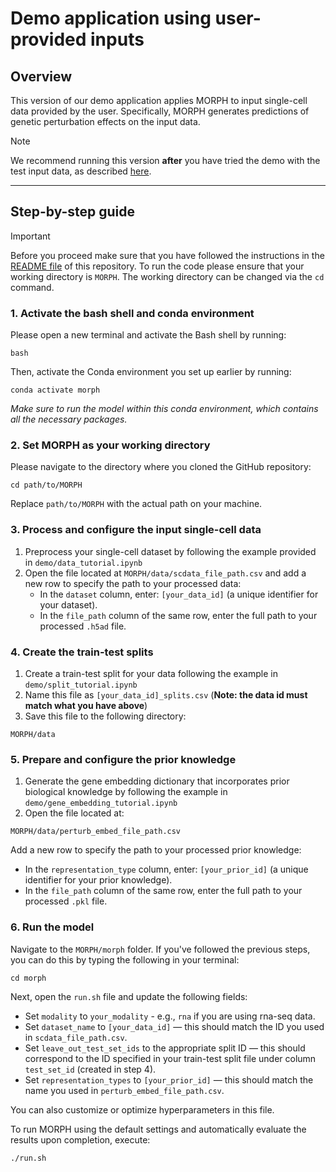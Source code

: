 # Demo application using user-provided inputs

## Overview

This version of our demo application applies MORPH to input single-cell data provided by the user. Specifically, MORPH generates predictions of genetic perturbation effects on the input data.

> [!NOTE]
> We recommend running this version **after** you have tried the demo with the test input data, as described [here](test_demo.md).

---

## Step-by-step guide

> [!IMPORTANT]
> Before you proceed make sure that you have followed the instructions in the [README file](README.md) of this repository.
> To run the code please ensure that your working directory is ``MORPH``. The working directory can be changed via the ``cd`` command.

### 1. Activate the bash shell and conda environment
Please open a new terminal and activate the Bash shell by running:
```
bash
```

Then, activate the Conda environment you set up earlier by running:
```
conda activate morph
```

*Make sure to run the model within this conda environment, which contains all the necessary packages.*

### 2. Set MORPH as your working directory
Please navigate to the directory where you cloned the GitHub repository:
```
cd path/to/MORPH
```
Replace `path/to/MORPH` with the actual path on your machine.

### 3. Process and configure the input single-cell data
1. Preprocess your single-cell dataset by following the example provided in `demo/data_tutorial.ipynb`
2. Open the file located at `MORPH/data/scdata_file_path.csv` and add a new row to specify the path to your processed data:
    - In the `dataset` column, enter: `[your_data_id]` (a unique identifier for your dataset).
    - In the `file_path` column of the same row, enter the full path to your processed `.h5ad` file.

### 4. Create the train-test splits
1. Create a train-test split for your data following the example in `demo/split_tutorial.ipynb` 
2. Name this file as `[your_data_id]_splits.csv` (**Note: the data id must match what you have above**)
3. Save this file to the following directory:
```
MORPH/data
```

### 5. Prepare and configure the prior knowledge
1. Generate the gene embedding dictionary that incorporates prior biological knowledge by following the example in `demo/gene_embedding_tutorial.ipynb`
2. Open the file located at:
```
MORPH/data/perturb_embed_file_path.csv
```
Add a new row to specify the path to your processed prior knowledge:
- In the `representation_type` column, enter: `[your_prior_id]` (a unique identifier for your prior knowledge).
- In the `file_path` column of the same row, enter the full path to your processed `.pkl` file.

### 6. Run the model
Navigate to the `MORPH/morph` folder. If you've followed the previous steps, you can do this by typing the following in your terminal:
```
cd morph
```
Next, open the `run.sh` file and update the following fields:
- Set `modality` to `your_modality` - e.g., `rna` if you are using rna-seq data.
- Set `dataset_name` to `[your_data_id]` — this should match the ID you used in `scdata_file_path.csv`.
- Set `leave_out_test_set_ids` to the appropriate split ID — this should correspond to the ID specified in your train-test split file under column `test_set_id` (created in step 4).
- Set `representation_types` to `[your_prior_id]` — this should match the name you used in `perturb_embed_file_path.csv`.

You can also customize or optimize hyperparameters in this file.

To run MORPH using the default settings and automatically evaluate the results upon completion, execute:
```
./run.sh
```